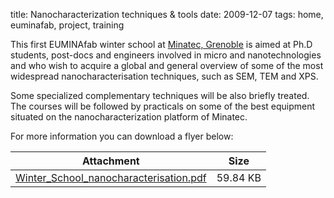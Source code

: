 title: Nanocharacterization techniques & tools 
date: 2009-12-07 
tags: home, euminafab, project, training


This first EUMINAfab winter school at [Minatec, Grenoble](http://www.minatec.com/en) is aimed at Ph.D students, post-docs and engineers involved in micro and nanotechnologies and who wish to acquire a global and general overview of some of the most widespread nanocharacterisation techniques, such as SEM, TEM and XPS.
<!--break-->
Some specialized complementary techniques will be also briefly treated. The courses will be followed by practicals on some of the best equipment situated on the nanocharacterization platform of Minatec.  

For more information you can download a flyer below:

| Attachment | Size |
|---|---|
|<a href="/files/Winter_School_nanocharacterisation.pdf">Winter_School_nanocharacterisation.pdf</a> | 59.84 KB |
	